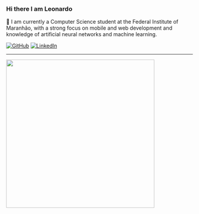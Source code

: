 ### Hi there I am Leonardo

🔭 I am currently a Computer Science student at the Federal Institute of Maranhão, with a strong focus on mobile and web development and knowledge of artificial neural networks and machine learning.

<div>
  <a href="https://github.com/leonardov31"><img src="https://img.shields.io/github/followers/leonardov31 .svg?label=GitHub&style=social" alt="GitHub"></a>
  <a href="https://www.linkedin.com/in/leonardo-viana-oliveira-771759182/"><img src="https://img.shields.io/badge/LinkedIn--_.svg?style=social&logo=linkedin" alt="LinkedIn"></a>	
</div>

<hr>

<div>
  <a href = "https://github.com/Leonardov31?tab=repositories"> 
    <img align = "left" src="https://github-readme-stats.vercel.app/api/top-langs/?username=leonardov31&layout=compact&theme=dark" width = "400">
  </a>
 </div>

